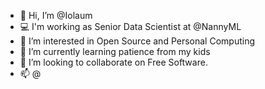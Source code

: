 - 👋 Hi, I’m @Iolaum
- 💻 I'm working as Senior Data Scientist at @NannyML
- 👀 I’m interested in Open Source and Personal Computing
- 🌱 I’m currently learning patience from my kids 
- 💞️ I’m looking to collaborate on Free Software.
- 📫 @

<!---
Iolaum/Iolaum is a ✨ special ✨ repository because its `README.md` (this file) appears on your GitHub profile.
You can click the Preview link to take a look at your changes.
--->
